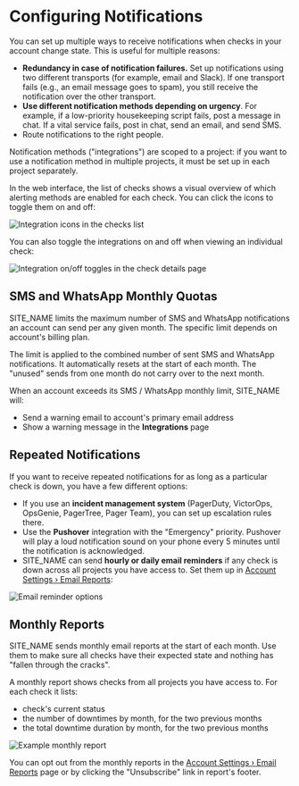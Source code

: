 # Configuring Notifications

You can set up multiple ways to receive notifications when checks in your account
change state. This is useful for multiple reasons:

* **Redundancy in case of notification failures.** Set up notifications using two different
transports (for example, email and Slack). If one transport fails (e.g., an email
message goes to spam), you still receive the notification over the other transport.
* **Use different notification methods depending on urgency**. For example, if a
low-priority housekeeping script fails, post a message in chat. If a vital service fails,
post in chat, send an email, and send SMS.
* Route notifications to the right people.

Notification methods ("integrations") are scoped to a project:
if you want to use a notification method in multiple projects, it must be
set up in each project separately.

In the web interface, the list of checks shows a visual overview of which alerting
methods are enabled for each check. You can click the icons to toggle them on and off:

![Integration icons in the checks list](IMG_URL/checks_integrations.png)

You can also toggle the integrations on and off when viewing an individual check:

![Integration on/off toggles in the check details page](IMG_URL/details_integrations.png)

## SMS and WhatsApp Monthly Quotas

SITE_NAME limits the maximum number of SMS and WhatsApp notifications an account
can send per any given month. The specific limit depends on account's billing plan.

The limit is applied to the combined number of sent SMS and WhatsApp notifications. It
automatically resets at the start of each month. The "unused" sends from one month do
not carry over to the next month.

When an account exceeds its SMS / WhatsApp monthly limit, SITE_NAME will:

* Send a warning email to account's primary email address
* Show a warning message in the **Integrations** page


## Repeated Notifications

If you want to receive repeated notifications for as long as a particular check is
down, you have a few different options:

* If you use an **incident management system** (PagerDuty, VictorOps, OpsGenie, PagerTree,
Pager Team), you can set up escalation rules there.
* Use the **Pushover** integration with the "Emergency" priority. Pushover will
play a loud notification sound on your phone every 5 minutes until the notification
is acknowledged.
* SITE_NAME can send **hourly or daily email reminders** if any check is down
across all projects you have access to.
Set them up in [Account Settings › Email Reports](../../accounts/profile/notifications):

![Email reminder options](IMG_URL/email_reports.png)

## Monthly Reports

SITE_NAME sends monthly email reports at the start of each month. Use them
to make sure all checks have their expected state and nothing has
"fallen through the cracks".

A monthly report shows checks from all projects you have access
to. For each check it lists:

* check's current status
* the number of downtimes by month, for the two previous months
* the total downtime duration by month, for the two previous months

![Example monthly report](IMG_URL/monthly_report.png)

You can opt out from the monthly reports in the
[Account Settings › Email Reports](../../accounts/profile/notifications/) page
or by clicking the "Unsubscribe" link in report's footer.